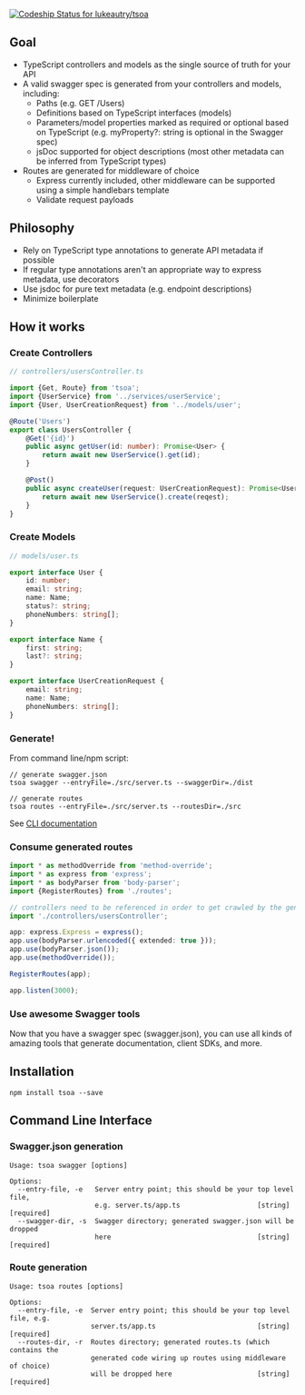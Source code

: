 [ ![Codeship Status for lukeautry/tsoa](https://codeship.com/projects/cdce38d0-1f6b-0134-258e-1ed679ae6c9d/status?branch=master)](https://codeship.com/projects/160322)

## Goal

- TypeScript controllers and models as the single source of truth for your API
- A valid swagger spec is generated from your controllers and models, including:
    - Paths (e.g. GET /Users)
    - Definitions based on TypeScript interfaces (models)
    - Parameters/model properties marked as required or optional based on TypeScript (e.g. myProperty?: string is optional in the Swagger spec)
    - jsDoc supported for object descriptions (most other metadata can be inferred from TypeScript types)
- Routes are generated for middleware of choice
    - Express currently included, other middleware can be supported using a simple handlebars template
    - Validate request payloads

## Philosophy

- Rely on TypeScript type annotations to generate API metadata if possible
- If regular type annotations aren't an appropriate way to express metadata, use decorators
- Use jsdoc for pure text metadata (e.g. endpoint descriptions)
- Minimize boilerplate

## How it works

### Create Controllers

```typescript
// controllers/usersController.ts

import {Get, Route} from 'tsoa';
import {UserService} from '../services/userService';
import {User, UserCreationRequest} from '../models/user';

@Route('Users')
export class UsersController {
    @Get('{id}')
    public async getUser(id: number): Promise<User> {
        return await new UserService().get(id);
    }

    @Post()
    public async createUser(request: UserCreationRequest): Promise<User> {
        return await new UserService().create(reqest);
    }
}
```
### Create Models
```typescript
// models/user.ts

export interface User {
    id: number;
    email: string;
    name: Name;
    status?: string;
    phoneNumbers: string[];
}

export interface Name {
    first: string;
    last?: string;
}

export interface UserCreationRequest {
    email: string;
    name: Name;
    phoneNumbers: string[];
}
```

### Generate!

From command line/npm script:
```
// generate swagger.json
tsoa swagger --entryFile=./src/server.ts --swaggerDir=./dist

// generate routes
tsoa routes --entryFile=./src/server.ts --routesDir=./src
```

See [CLI documentation](#command-line-interface)

### Consume generated routes

```typescript
import * as methodOverride from 'method-override';
import * as express from 'express';
import * as bodyParser from 'body-parser';
import {RegisterRoutes} from './routes';

// controllers need to be referenced in order to get crawled by the generator
import './controllers/usersController';

app: express.Express = express();
app.use(bodyParser.urlencoded({ extended: true }));
app.use(bodyParser.json());
app.use(methodOverride());

RegisterRoutes(app);

app.listen(3000);

```

### Use awesome Swagger tools

Now that you have a swagger spec (swagger.json), you can use all kinds of amazing tools that generate documentation, client SDKs, and more.

## Installation

```
npm install tsoa --save
```

## Command Line Interface

### Swagger.json generation

```
Usage: tsoa swagger [options]

Options:
  --entry-file, -e   Server entry point; this should be your top level file,
                     e.g. server.ts/app.ts                   [string] [required]
  --swagger-dir, -s  Swagger directory; generated swagger.json will be dropped
                     here                                    [string] [required]
```

### Route generation

```
Usage: tsoa routes [options]

Options:
  --entry-file, -e  Server entry point; this should be your top level file, e.g.
                    server.ts/app.ts                         [string] [required]
  --routes-dir, -r  Routes directory; generated routes.ts (which contains the
                    generated code wiring up routes using middleware of choice)
                    will be dropped here                     [string] [required]
```